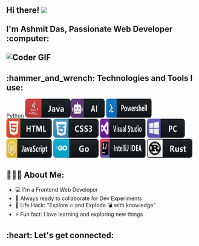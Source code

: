 <h2 align="left">
 <abc>
  <br>Hi there! <img src="https://user-images.githubusercontent.com/42378118/110234147-e3259600-7f4e-11eb-95be-0c4047144dea.gif" width="30"><br>
  <br> I'm Ashmit Das, Passionate Web Developer :computer:<br>
  <br>
    <img src="https://media.giphy.com/media/SWoSkN6DxTszqIKEqv/giphy.gif" alt="Coder GIF" width="500">
 </abc>
</h2> 
<h2 align="left">:hammer_and_wrench: Technologies and Tools I use:</h2>
<p align="left">

<!-- For more icons please follow  https://github.com/MikeCodesDotNET/ColoredBadges -->
[Python](https://img.shields.io/badge/Python-3776AB.svg?style=for-the-badge&logo=Python&logoColor=white)
<img src="https://github.com/AshmitDas19/AshmitDas19/blob/57e4b5e6d57b1076579f961c4f48339a3d7d2fb1/assets/java.svg" alt="java"  width="120" height="50"><img src="https://github.com/AshmitDas19/AshmitDas19/blob/57e4b5e6d57b1076579f961c4f48339a3d7d2fb1/assets/ai.svg" alt="AI" width="90" height="50">
<img src="https://github.com/AshmitDas19/AshmitDas19/blob/57e4b5e6d57b1076579f961c4f48339a3d7d2fb1/assets/powershell.svg" alt="powershell" width="120" height="50">
<img src="https://github.com/AshmitDas19/AshmitDas19/blob/57e4b5e6d57b1076579f961c4f48339a3d7d2fb1/assets/html.svg" alt="html" width="120" height="50">
<img src="https://github.com/AshmitDas19/AshmitDas19/blob/57e4b5e6d57b1076579f961c4f48339a3d7d2fb1/assets/css3.svg" alt="css" width="120" height="50">
<img src="https://github.com/AshmitDas19/AshmitDas19/blob/df66827a9a08b15b2605595f2825053d765839a9/assets/visualstudio.svg" alt="visualstudio" width="120" height="50">
<img src="https://github.com/AshmitDas19/AshmitDas19/blob/57e4b5e6d57b1076579f961c4f48339a3d7d2fb1/assets/pc.svg" alt="pc" width="100" height="50">
<img src="https://github.com/AshmitDas19/AshmitDas19/blob/57e4b5e6d57b1076579f961c4f48339a3d7d2fb1/assets/js.svg" alt="js" width="120" height="50">
<img src="https://github.com/AshmitDas19/AshmitDas19/blob/57e4b5e6d57b1076579f961c4f48339a3d7d2fb1/assets/go.svg" alt="golang" width="120" height="50">
<img src="https://github.com/AshmitDas19/AshmitDas19/blob/57e4b5e6d57b1076579f961c4f48339a3d7d2fb1/assets/jetbrains_intellij.svg" alt="intellij" width="120" height="50">
<img src="https://github.com/AshmitDas19/AshmitDas19/blob/57e4b5e6d57b1076579f961c4f48339a3d7d2fb1/assets/rust.svg" alt="rust" width="120" height="50">
</p>

<h2 align="left">👨🏻‍💻 About Me:</h2>

- :computer: I'm a Frontend Web Developer
- :rocket: Always ready to collaborate for Dev Experiments
- :dart: Life Hack: "Explore :fire: and Explode :bomb: with knowledge"
- :zap: Fun fact: I love learning and exploring new things<br>

<h2 align="left">:heart: Let's get connected:</h2>

